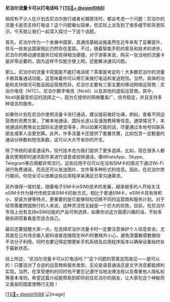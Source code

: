 **尼泊尔流量卡可以打电话吗？[[TG💪+ @esim1088](https://t.me/s/esim1088)]**

相信有不少人在计划去尼泊尔旅行或者长期居住时，都会考虑一个问题：尼泊尔的流量卡是否支持打电话？这个问题看似简单，但实际上涉及到了很多细节和背景知识。今天就让我们一起深入探讨一下这个话题。

首先，尼泊尔作为一个发展中国家，其通信基础设施虽然在近年来有了显著提升，但与一些发达国家相比仍然存在差距。不过，随着智能手机的普及和技术的进步，尼泊尔的移动通信服务已经变得相当便捷。对于游客来说，购买一张当地的流量卡是非常必要的，因为这样不仅能方便上网，还能解决通讯问题。

那么，尼泊尔的流量卡究竟能不能打电话呢？答案是肯定的！大多数尼泊尔的流量卡都具备通话功能，这意味着你可以用它来拨打电话和发送短信。当然，具体的功能和支持情况可能会因运营商而异。尼泊尔主要有三家主要的移动网络运营商：尼泊尔电信（NTC）、尼泊尔数字电信（Ncell）以及其他的虚拟运营商。其中，Ncell是最受欢迎的选择之一，因为它提供的网络覆盖广、信号稳定，并且支持多种语言的服务。

如果你计划在尼泊尔使用流量卡进行通话，建议提前做好功课。例如，查看不同运营商的资费方案，了解本地通话、国际长途以及漫游费用等信息。通常情况下，本地通话的费用会比国际长途便宜得多，所以如果可能的话，尽量通过本地号码联系朋友或家人会更划算。此外，许多流量卡还提供了套餐优惠，比如包含一定数量的通话分钟数和短信条数，这可以大大节省你的开支。

除了传统的语音通话外，现代技术也为我们提供了更多选择。比如，现在很多人都喜欢使用即时通讯软件来进行语音或视频通话，像WhatsApp、Skype、Telegram等应用都非常流行。这些应用不仅可以在没有SIM卡的情况下通过Wi-Fi进行免费通话，而且还可以发送图片、文件等多种形式的信息。因此，在尼泊尔旅行期间，你完全可以依赖这些应用程序来满足日常沟通需求。

另外值得一提的是，随着电子SIM卡(eSIM)技术的发展，越来越多的人开始关注eSIM卡作为替代传统实体SIM卡的新方式。相比于普通SIM卡，eSIM卡具有体积小、安装方便等特点，更重要的是它能够轻松切换不同的运营商和服务计划。对于经常需要跨国旅行的人来说，这种灵活性无疑是一个巨大的优势。目前，在尼泊尔市场上也有支持eSIM功能的产品可供选择，如果你对这方面感兴趣的话，不妨多做些研究看看是否适合自己。

最后还要提醒大家一点，在选择尼泊尔流量卡时一定要注意保护个人信息安全。尤其是在公共场合输入密码或者连接陌生WiFi时要格外小心，避免泄露敏感数据给不法分子利用。同时也要记得定期更新手机系统及应用程序版本以确保设备始终处于最新状态。

综上所述，“尼泊尔流量卡可以打电话吗？”这个问题的答案显而易见——是可以的！只要选对了合适的运营商和服务类型，无论是语音通话还是文字消息都能顺利实现。当然，在享受便利的同时也不要忘记遵守当地法律法规以及尊重他人隐私权等基本准则。希望这篇介绍能帮助到即将前往尼泊尔的朋友，让大家在这个神秘而又美丽的国度里畅行无阻！

[[TG💪+ @esim1088](https://t.me/s/esim1088) ![Image](https://i.postimg.cc/4NQfJmqS/Snipaste-2025-05-13-00-14-12.png)]